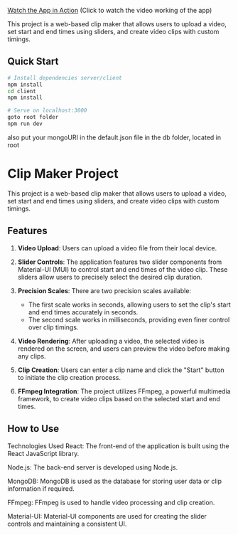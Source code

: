 [Watch the App in Action](https://github.com/biohacker0) (Click to watch the video working of the app)

This project is a web-based clip maker that allows users to upload a video, set start and end times using sliders, and create video clips with custom timings.

## Quick Start

```bash
# Install dependencies server/client
npm install
cd client
npm install

# Serve on localhost:3000
goto root folder
npm run dev
```

also put your mongoURI in the default.json file in the db folder, located in root

# Clip Maker Project

This project is a web-based clip maker that allows users to upload a video, set start and end times using sliders, and create video clips with custom timings.

## Features

1. **Video Upload**: Users can upload a video file from their local device.

2. **Slider Controls**: The application features two slider components from Material-UI (MUI) to control start and end times of the video clip. These sliders allow users to precisely select the desired clip duration.

3. **Precision Scales**: There are two precision scales available:
    - The first scale works in seconds, allowing users to set the clip's start and end times accurately in seconds.
    - The second scale works in milliseconds, providing even finer control over clip timings.

4. **Video Rendering**: After uploading a video, the selected video is rendered on the screen, and users can preview the video before making any clips.

5. **Clip Creation**: Users can enter a clip name and click the "Start" button to initiate the clip creation process.

6. **FFmpeg Integration**: The project utilizes FFmpeg, a powerful multimedia framework, to create video clips based on the selected start and end times.

## How to Use

Technologies Used
React: The front-end of the application is built using the React JavaScript library.

Node.js: The back-end server is developed using Node.js.

MongoDB: MongoDB is used as the database for storing user data or clip information if required.

FFmpeg: FFmpeg is used to handle video processing and clip creation.

Material-UI: Material-UI components are used for creating the slider controls and maintaining a consistent UI.


